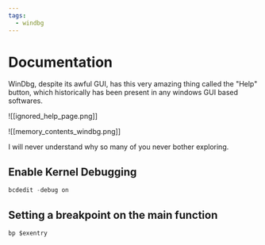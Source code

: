 ```yaml
---
tags:
  - windbg
---
```

# Documentation
WinDbg, despite its awful GUI, has this very amazing thing called the "Help" button, which historically has been present in any windows GUI based softwares.

![[ignored_help_page.png]]

![[memory_contents_windbg.png]]

I will never understand why so many of you never bother exploring.

## Enable Kernel Debugging

```powershell
bcdedit -debug on
```

## Setting a breakpoint on the main function

```d
bp $exentry
```

